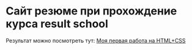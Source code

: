 #  Сайт резюме при прохождение курса result school

Результат можно посмотреть тут:
[Моя первая работа на HTML+CSS](https://github.com/The-barer/html-css/)
